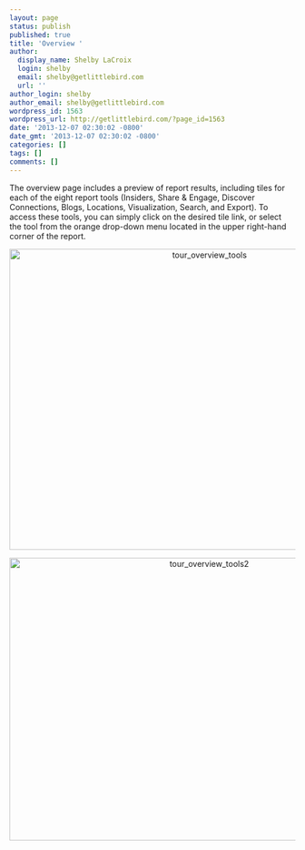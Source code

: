 ```yaml
---
layout: page
status: publish
published: true
title: 'Overview '
author:
  display_name: Shelby LaCroix
  login: shelby
  email: shelby@getlittlebird.com
  url: ''
author_login: shelby
author_email: shelby@getlittlebird.com
wordpress_id: 1563
wordpress_url: http://getlittlebird.com/?page_id=1563
date: '2013-12-07 02:30:02 -0800'
date_gmt: '2013-12-07 02:30:02 -0800'
categories: []
tags: []
comments: []
---
```

<p>The overview page includes a preview of report results, including tiles for each of the eight report tools (Insiders, Share &amp; Engage, Discover Connections, Blogs, Locations, Visualization, Search, and Export). To access these tools, you can simply click on the desired tile link, or select the tool from the orange drop-down menu located in the upper right-hand corner of the report.</p>
<p style="text-align: center;"><a href="http://getlittlebird.com/wp-content/uploads/2013/12/tour_overview_tools.jpeg"><img class="aligncenter  wp-image-2008" alt="tour_overview_tools" src="http://getlittlebird.com/wp-content/uploads/2013/12/tour_overview_tools.jpeg" width="689" height="529" /></a></p>
<p style="text-align: center;"><a href="http://getlittlebird.com/wp-content/uploads/2013/12/tour_overview_tools2.jpeg"><img class="aligncenter  wp-image-2009" alt="tour_overview_tools2" src="http://getlittlebird.com/wp-content/uploads/2013/12/tour_overview_tools2.jpeg" width="688" height="497" /></a></p>
